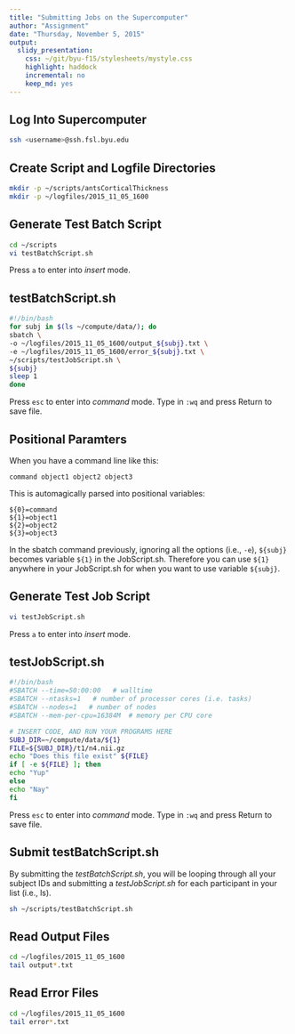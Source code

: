 ```yaml
---
title: "Submitting Jobs on the Supercomputer"
author: "Assignment"
date: "Thursday, November 5, 2015"
output:
  slidy_presentation:
    css: ~/git/byu-f15/stylesheets/mystyle.css
    highlight: haddock
    incremental: no
    keep_md: yes
---
```


## Log Into Supercomputer

```bash
ssh <username>@ssh.fsl.byu.edu
```

## Create Script and Logfile Directories

```bash
mkdir -p ~/scripts/antsCorticalThickness
mkdir -p ~/logfiles/2015_11_05_1600
```

## Generate Test Batch Script

```bash
cd ~/scripts
vi testBatchScript.sh
```

Press `a` to enter into *insert* mode.

## testBatchScript.sh

```bash
#!/bin/bash
for subj in $(ls ~/compute/data/); do
sbatch \
-o ~/logfiles/2015_11_05_1600/output_${subj}.txt \
-e ~/logfiles/2015_11_05_1600/error_${subj}.txt \
~/scripts/testJobScript.sh \
${subj}
sleep 1
done
```

Press `esc` to enter into *command* mode. Type in `:wq` and press Return to save file.

## Positional Paramters

When you have a command line like this:

```
command object1 object2 object3
```

This is automagically parsed into positional variables:

```
${0}=command
${1}=object1
${2}=object2
${3}=object3
```

In the sbatch command previously, ignoring all the options (i.e., `-e`), `${subj}` becomes variable `${1}` in the JobScript.sh. Therefore you can use `${1}` anywhere in your JobScript.sh for when you want to use variable `${subj}`.

## Generate Test Job Script

```bash
vi testJobScript.sh
```

Press `a` to enter into *insert* mode.

## testJobScript.sh

```bash
#!/bin/bash
#SBATCH --time=50:00:00   # walltime
#SBATCH --ntasks=1   # number of processor cores (i.e. tasks)
#SBATCH --nodes=1   # number of nodes
#SBATCH --mem-per-cpu=16384M  # memory per CPU core

# INSERT CODE, AND RUN YOUR PROGRAMS HERE
SUBJ_DIR=~/compute/data/${1}
FILE=${SUBJ_DIR}/t1/n4.nii.gz
echo "Does this file exist" ${FILE}
if [ -e ${FILE} ]; then
echo "Yup"
else
echo "Nay"
fi
```

Press `esc` to enter into *command* mode. Type in `:wq` and press Return to save file.

## Submit testBatchScript.sh

By submitting the *testBatchScript.sh*, you will be looping through all your subject IDs and submitting a *testJobScript.sh* for each participant in your list (i.e., ls).

```bash
sh ~/scripts/testBatchScript.sh
```

## Read Output Files

```bash
cd ~/logfiles/2015_11_05_1600
tail output*.txt
```

## Read Error Files

```bash
cd ~/logfiles/2015_11_05_1600
tail error*.txt
```